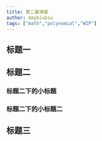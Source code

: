 ```yaml
---
title: 第二篇博客
author: Amybiubiu
tags: ["math","polynomial","WIP"]
---
```


## 标题一

## 标题二

### 标题二下的小标题

### 标题二下的小标题二

## 标题三
